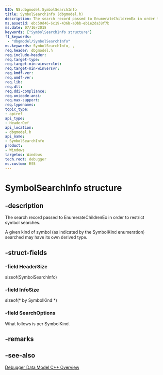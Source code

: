 ```yaml
---
UID: NS:dbgmodel.SymbolSearchInfo
title: SymbolSearchInfo (dbgmodel.h)
description: The search record passed to EnumerateChildrenEx in order to restrict symbol searches.
ms.assetid: ebc50d46-6c19-436b-a0bb-eb1e2da38f7b
ms.date: 07/16/2018
keywords: ["SymbolSearchInfo structure"]
f1_keywords:
 - "dbgmodel/SymbolSearchInfo"
ms.keywords: SymbolSearchInfo, , 
req.header: dbgmodel.h
req.include-header:
req.target-type:
req.target-min-winverclnt:
req.target-min-winversvr:
req.kmdf-ver:
req.umdf-ver:
req.lib:
req.dll:
req.ddi-compliance:
req.unicode-ansi:
req.max-support:
req.typenames: 
topic_type: 
- apiref
api_type: 
- HeaderDef
api_location: 
- dbgmodel.h
api_name: 
- SymbolSearchInfo
product:
- Windows
targetos: Windows
tech.root: debugger
ms.custom: RS5
---
```


# SymbolSearchInfo structure

## -description

The search record passed to EnumerateChildrenEx in order to restrict symbol searches.

A given kind of symbol (as indicated by the SymbolKind enumeration) searched may have its own derived type.

## -struct-fields

### -field HeaderSize

sizeof(SymbolSearchInfo)

  
### -field InfoSize
sizeof(* by SymbolKind *)

 
### -field SearchOptions
What follows is per SymbolKind.
   

## -remarks

## -see-also

[Debugger Data Model C++ Overview](https://docs.microsoft.com/windows-hardware/drivers/debugger/data-model-cpp-overview)
